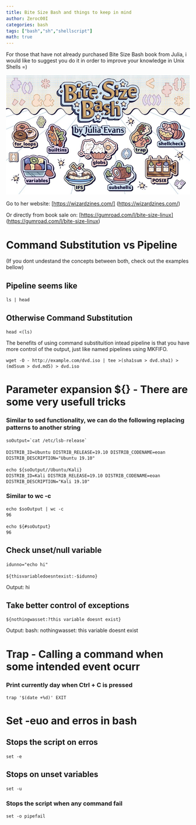 ```yaml
---
title: Bite Size Bash and things to keep in mind
author: Zeroc00I
categories: bash
tags: ["bash","sh","shellscript"]
math: true
---
```


 For those that have not already purchased Bite Size Bash book from Julia, i would like to suggest you do it in order to improve your knowledge in Unix Shells =)

 ![Bite Size Bash Book](/assets/img/bitesizebash.jpg)

 Go to her website:
 [https://wizardzines.com/] (https://wizardzines.com/)
 
 Or directly from book sale on: 
 [https://gumroad.com/l/bite-size-linux] (https://gumroad.com/l/bite-size-linux)

#  Command Substitution vs Pipeline
 (If you dont undestand the concepts between both, check out the examples bellow)

## Pipeline seems like

	ls | head

## Otherwise Command Substitution

	head <(ls)

 The benefits of using command substituition intead pipeline is that you have more control of the output, just like named pipelines using MKFIFO.

	wget -O - http://example.com/dvd.iso | tee >(sha1sum > dvd.sha1) >(md5sum > dvd.md5) > dvd.iso

# Parameter expansion ${} - There are some very usefull tricks

### Similar to sed functionality, we can do the following replacing patterns to another string

	soOutput=`cat /etc/lsb-release`

	DISTRIB_ID=Ubuntu DISTRIB_RELEASE=19.10 DISTRIB_CODENAME=eoan DISTRIB_DESCRIPTION="Ubuntu 19.10"

	echo ${soOutput//Ubuntu/Kali}
	DISTRIB_ID=Kali DISTRIB_RELEASE=19.10 DISTRIB_CODENAME=eoan DISTRIB_DESCRIPTION="Kali 19.10"


### Similar to wc -c

	echo $soOutput | wc -c
	96

	echo ${#soOutput}
	96

## Check unset/null variable

	idunno="echo hi"

	${thisvariabledoesntexist:-$idunno}
 Output: 
	hi

## Take better control of exceptions
	${nothingwasset:?this variable doesnt exist}
 Output:
	bash: nothingwasset: this variable doesnt exist

# Trap - Calling a command when some intended event ocurr

### Print currently day when Ctrl + C is pressed

	trap '$(date +%d)' EXIT

# Set -euo and erros in bash

## Stops the script on erros
	set -e
## Stops on unset variables
	set -u
### Stops the script when any command fail
	set -o pipefail

###